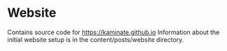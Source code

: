 # Website

Contains source code for https://kaminate.github.io
Information about the initial website setup is in the content/posts/website directory.


